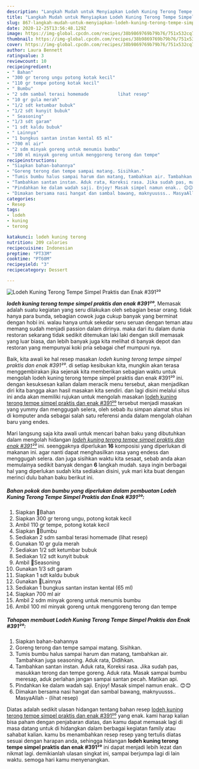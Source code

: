 ```yaml
---
description: "Langkah Mudah untuk Menyiapkan Lodeh Kuning Terong Tempe Simpel Praktis dan Enak #391²⁰, Enak Banget"
title: "Langkah Mudah untuk Menyiapkan Lodeh Kuning Terong Tempe Simpel Praktis dan Enak #391²⁰, Enak Banget"
slug: 867-langkah-mudah-untuk-menyiapkan-lodeh-kuning-terong-tempe-simpel-praktis-dan-enak-391-enak-banget
date: 2020-12-25T13:56:48.129Z
image: https://img-global.cpcdn.com/recipes/38b9869769b79b76/751x532cq70/lodeh-kuning-terong-tempe-simpel-praktis-dan-enak-391⁰-foto-resep-utama.jpg
thumbnail: https://img-global.cpcdn.com/recipes/38b9869769b79b76/751x532cq70/lodeh-kuning-terong-tempe-simpel-praktis-dan-enak-391⁰-foto-resep-utama.jpg
cover: https://img-global.cpcdn.com/recipes/38b9869769b79b76/751x532cq70/lodeh-kuning-terong-tempe-simpel-praktis-dan-enak-391⁰-foto-resep-utama.jpg
author: Laura Bennett
ratingvalue: 3
reviewcount: 10
recipeingredient:
- " Bahan"
- "300 gr terong ungu potong kotak kecil"
- "110 gr tempe potong kotak kecil"
- " Bumbu"
- "2 sdm sambal terasi homemade           lihat resep"
- "10 gr gula merah"
- "1/2 sdt ketumbar bubuk"
- "1/2 sdt kunyit bubuk"
- " Seasoning"
- "1/3 sdt garam"
- "1 sdt kaldu bubuk"
- " Lainnya"
- "1 bungkus santan instan kental 65 ml"
- "700 ml air"
- "2 sdm minyak goreng untuk menumis bumbu"
- "100 ml minyak goreng untuk menggoreng terong dan tempe"
recipeinstructions:
- "Siapkan bahan-bahannya"
- "Goreng terong dan tempe sampai matang. Sisihkan."
- "Tumis bumbu halus sampai harum dan matang, tambahkan air. Tambahkan juga seasoning. Aduk rata, Didihkan."
- "Tambahkan santan instan. Aduk rata, Koreksi rasa. Jika sudah pas, masukkan terong dan tempe goreng. Aduk rata. Masak sampai bumbu meresap, aduk perlahan jangan sampai santan pecah. Matikan api."
- "Pindahkan ke dalam wadah saji. Enjoy! Masak simpel namun enak.. 😊😊"
- "Dimakan bersama nasi hangat dan sambal bawang, maknyuusss.. MasyaAllah           (lihat resep)"
categories:
- Resep
tags:
- lodeh
- kuning
- terong

katakunci: lodeh kuning terong 
nutrition: 209 calories
recipecuisine: Indonesian
preptime: "PT33M"
cooktime: "PT60M"
recipeyield: "3"
recipecategory: Dessert

---
```



![Lodeh Kuning Terong Tempe Simpel Praktis dan Enak #391²⁰](https://img-global.cpcdn.com/recipes/38b9869769b79b76/751x532cq70/lodeh-kuning-terong-tempe-simpel-praktis-dan-enak-391⁰-foto-resep-utama.jpg)

<b><i>lodeh kuning terong tempe simpel praktis dan enak #391²⁰</i></b>, Memasak adalah suatu kegiatan yang seru dilakukan oleh sebagian besar orang. tidak hanya para bunda, sebagian cowok juga cukup banyak yang berminat dengan hobi ini. walau hanya untuk sekedar seru seruan dengan teman atau memang sudah menjadi passion dalam dirinya. maka dari itu dalam dunia restoran sekarang tidak sedikit ditemukan laki laki dengan skill memasak yang luar biasa, dan lebih banyak juga kita melihat di banyak depot dan restoran yang mempunyai koki pria sebagai chef mumpuni nya.

Baik, kita awali ke hal resep masakan <i>lodeh kuning terong tempe simpel praktis dan enak #391²⁰</i>. di setiap kesibukan kita, mungkin akan terasa menggembirakan jika sejenak kita memberikan sebagian waktu untuk mengolah lodeh kuning terong tempe simpel praktis dan enak #391²⁰ ini. dengan kesuksesan kalian dalam meracik menu tersebut, akan menjadikan diri kita bangga akan hasil masakan kita sendiri. dan lagi disini melalui situs ini anda akan memiliki rujukan untuk mengolah masakan <u>lodeh kuning terong tempe simpel praktis dan enak #391²⁰</u> tersebut menjadi masakan yang yummy dan menggugah selera, oleh sebab itu simpan alamat situs ini di komputer anda sebagai salah satu referensi anda dalam mengolah olahan baru yang endes.




Mari langsung saja kita awali untuk mencari bahan baku yang dibutuhkan dalam mengolah hidangan <u><i>lodeh kuning terong tempe simpel praktis dan enak #391²⁰</i></u> ini. seenggaknya diperlukan <b>16</b> komposisi yang diperlukan di makanan ini. agar nanti dapat menghasilkan rasa yang endess dan menggugah selera. dan juga sisihkan waktu kita sesaat, sebab anda akan memulainya sedikit banyak dengan <b>6</b> langkah mudah. saya ingin berbagai hal yang diperlukan sudah kita sediakan disini, yuk mari kita buat dengan merinci dulu bahan baku berikut ini.

<!--inarticleads1-->

##### Bahan pokok dan bumbu yang diperlukan dalam pembuatan Lodeh Kuning Terong Tempe Simpel Praktis dan Enak #391²⁰:

1. Siapkan  🍒Bahan
1. Siapkan 300 gr terong ungu, potong kotak kecil
1. Ambil 110 gr tempe, potong kotak kecil
1. Siapkan  🍒Bumbu
1. Sediakan 2 sdm sambal terasi homemade           (lihat resep)
1. Gunakan 10 gr gula merah
1. Sediakan 1/2 sdt ketumbar bubuk
1. Sediakan 1/2 sdt kunyit bubuk
1. Ambil  🍒Seasoning
1. Gunakan 1/3 sdt garam
1. Siapkan 1 sdt kaldu bubuk
1. Gunakan  🍒Lainnya
1. Sediakan 1 bungkus santan instan kental (65 ml)
1. Siapkan 700 ml air
1. Ambil 2 sdm minyak goreng untuk menumis bumbu
1. Ambil 100 ml minyak goreng untuk menggoreng terong dan tempe




<!--inarticleads2-->

##### Tahapan membuat Lodeh Kuning Terong Tempe Simpel Praktis dan Enak #391²⁰:

1. Siapkan bahan-bahannya
1. Goreng terong dan tempe sampai matang. Sisihkan.
1. Tumis bumbu halus sampai harum dan matang, tambahkan air. Tambahkan juga seasoning. Aduk rata, Didihkan.
1. Tambahkan santan instan. Aduk rata, Koreksi rasa. Jika sudah pas, masukkan terong dan tempe goreng. Aduk rata. Masak sampai bumbu meresap, aduk perlahan jangan sampai santan pecah. Matikan api.
1. Pindahkan ke dalam wadah saji. Enjoy! Masak simpel namun enak.. 😊😊
1. Dimakan bersama nasi hangat dan sambal bawang, maknyuusss.. MasyaAllah -           (lihat resep)




Diatas adalah sedikit ulasan hidangan tentang bahan resep <u>lodeh kuning terong tempe simpel praktis dan enak #391²⁰</u> yang enak. kami harap kalian bisa paham dengan penjabaran diatas, dan kamu dapat memasak lagi di masa datang untuk di hidangkan dalam berbagai kegiatan family atau sahabat kalian. kamu bs menambahkan resep resep yang tertulis diatas sesuai dengan harapan anda, sehingga hidangan <b>lodeh kuning terong tempe simpel praktis dan enak #391²⁰</b> ini dapat menjadi lebih lezat dan nikmat lagi. demikianlah ulasan singkat ini, sampai berjumpa lagi di lain waktu. semoga hari kamu menyenangkan.
